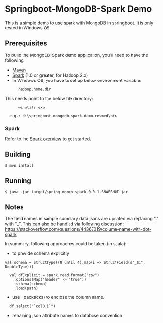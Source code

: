 # Springboot-MongoDB-Spark Demo
This is a simple demo to use spark with MongoDB in springboot. It is only tested in Windows OS

## Prerequisites

To build the MongoDB-Spark demo application, you'll need to have the following:

* [Maven](http://maven.apache.org)
* [Spark](http://spark.apache.org) (1.0 or greater, for Hadoop 2.x)
* In Windows OS, you have to set up below environment variable:
```
      hadoop.home.dir
```
  This needs point to the below file directory:
```
      winutils.exe

  e.g.: d:\springboot-mongodb-spark-demo-resmed\bin
```


### Spark

Refer to the [Spark overview](http://spark.apache.org/docs/latest/index.html) to get started.

## Building


    $ mvn install


## Running

    $ java -jar target/spring.mongo.spark-0.0.1-SNAPSHOT.jar

        
## Notes

The field names in sample summary data jsons are updated via replacing "." with "_". This can also be handled via following discussion:
https://stackoverflow.com/questions/44367019/column-name-with-dot-spark

In summary, following approaches could be taken (in scala):

* to provide schema explicitly
```
val schema = StructType((0 until 4).map(i => StructField(s"_$i", DoubleType)))

  val dfExplicit = spark.read.format("csv")
    .options(Map("header" -> "true"))
    .schema(schema)
    .load(path)
```
* use `(backticks) to enclose the column name.
```
  df.select("`col0.1`")
```
* renaming json attribute names to database convention